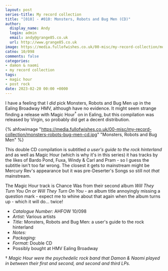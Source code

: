 ```yaml
---
layout: post
series-title: My record collection
title: "[010] - #010: Monsters, Robots and Bug Men (CD)"
author:
  display_name: Andy
  login: admin
  email: andy@grange85.co.uk
  url: http://www.grange85.co.uk
image: https://media.fullofwishes.co.uk/00-misc/my-record-collection/monsters-robots-bug-men-cd.jpg
catno: 10/098
comments: false
categories:
- damon & naomi
- my record collection
tags:
- magic hour
- post rock
date: 2023-02-20 00:00 +0000
---
```

I have a feeling that I _did_ pick Monsters, Robots and Bug Men up in the Ealing Broadway HMV, although have no evidence. It might seem strange finding a release with Magic Hour<sup>&dagger;</sup> on in Ealing, but this compilation was released by Virgin, so probably did get a decent distribution.

{% ahfowimage "https://media.fullofwishes.co.uk/00-misc/my-record-collection/monsters-robots-bug-men-cd.jpg" "Monsters, Robots and Bug Men" %}

This double CD compilation is subtitled _a user's guide to the rock hinterland_ and as well as Magic Hour (which is why it's in this series) it has tracks by the likes of Bardo Pond, Fuxa, Windy & Carl and Pram - so I guess the subtitle isn't too far wrong. The closest it gets to mainstream might be Mercury Rev's appearance but it was pre-Deserter's Songs so still not _that_ mainstream.

The Magic Hour track is Chance Was from their second album _Will They Turn You On or Will They Turn On You_ - an album title annoyingly missing a question mark - expect me to whine about that again when the album turns up - which it will do... twice!

 - *Catalogue Number:* AHFOW 10/098
 - *Artist:* Various artists
 - *Title:* Monsters, Robots and Bug Men: a user's guide to the rock hinterland
 - *Notes:* 
 - *Packaging:* 
 - *Format:* Double CD
 - Possibly bought at HMV Ealing Broadway

&dagger; _Magic Hour were the psychedelic rock band that Damon & Naomi played in between their first and second, and second and third LPs._
